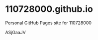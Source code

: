 # 110728000.github.io
Personal GitHub Pages site for 110728000



































ASjGaaJV
